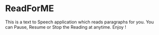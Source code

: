 # ReadForME
This is a text to Speech application which reads paragraphs for you. You can Pause, Resume or Stop the Reading at anytime. Enjoy !
